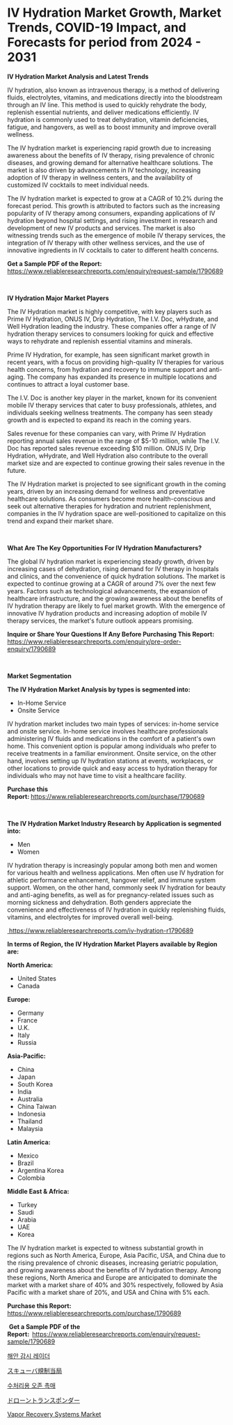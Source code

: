 <p><h1>IV Hydration Market Growth, Market Trends, COVID-19 Impact, and Forecasts for period from 2024 - 2031</h1></p><p><strong>IV Hydration Market Analysis and Latest Trends</strong></p>
<p><p>IV hydration, also known as intravenous therapy, is a method of delivering fluids, electrolytes, vitamins, and medications directly into the bloodstream through an IV line. This method is used to quickly rehydrate the body, replenish essential nutrients, and deliver medications efficiently. IV hydration is commonly used to treat dehydration, vitamin deficiencies, fatigue, and hangovers, as well as to boost immunity and improve overall wellness.</p><p>The IV hydration market is experiencing rapid growth due to increasing awareness about the benefits of IV therapy, rising prevalence of chronic diseases, and growing demand for alternative healthcare solutions. The market is also driven by advancements in IV technology, increasing adoption of IV therapy in wellness centers, and the availability of customized IV cocktails to meet individual needs.</p><p>The IV hydration market is expected to grow at a CAGR of 10.2% during the forecast period. This growth is attributed to factors such as the increasing popularity of IV therapy among consumers, expanding applications of IV hydration beyond hospital settings, and rising investment in research and development of new IV products and services. The market is also witnessing trends such as the emergence of mobile IV therapy services, the integration of IV therapy with other wellness services, and the use of innovative ingredients in IV cocktails to cater to different health concerns.</p></p>
<p><strong>Get a Sample PDF of the Report:&nbsp;</strong> <a href="https://www.reliableresearchreports.com/enquiry/request-sample/1790689">https://www.reliableresearchreports.com/enquiry/request-sample/1790689</a></p>
<p>&nbsp;</p>
<p><strong>IV Hydration Major Market Players</strong></p>
<p><p>The IV Hydration market is highly competitive, with key players such as Prime IV Hydration, ONUS IV, Drip Hydration, The I.V. Doc, wHydrate, and Well Hydration leading the industry. These companies offer a range of IV hydration therapy services to consumers looking for quick and effective ways to rehydrate and replenish essential vitamins and minerals.</p><p>Prime IV Hydration, for example, has seen significant market growth in recent years, with a focus on providing high-quality IV therapies for various health concerns, from hydration and recovery to immune support and anti-aging. The company has expanded its presence in multiple locations and continues to attract a loyal customer base.</p><p>The I.V. Doc is another key player in the market, known for its convenient mobile IV therapy services that cater to busy professionals, athletes, and individuals seeking wellness treatments. The company has seen steady growth and is expected to expand its reach in the coming years.</p><p>Sales revenue for these companies can vary, with Prime IV Hydration reporting annual sales revenue in the range of $5-10 million, while The I.V. Doc has reported sales revenue exceeding $10 million. ONUS IV, Drip Hydration, wHydrate, and Well Hydration also contribute to the overall market size and are expected to continue growing their sales revenue in the future.</p><p>The IV Hydration market is projected to see significant growth in the coming years, driven by an increasing demand for wellness and preventative healthcare solutions. As consumers become more health-conscious and seek out alternative therapies for hydration and nutrient replenishment, companies in the IV hydration space are well-positioned to capitalize on this trend and expand their market share.</p></p>
<p>&nbsp;</p>
<p><strong>What Are The Key Opportunities For IV Hydration Manufacturers?</strong></p>
<p><p>The global IV hydration market is experiencing steady growth, driven by increasing cases of dehydration, rising demand for IV therapy in hospitals and clinics, and the convenience of quick hydration solutions. The market is expected to continue growing at a CAGR of around 7% over the next few years. Factors such as technological advancements, the expansion of healthcare infrastructure, and the growing awareness about the benefits of IV hydration therapy are likely to fuel market growth. With the emergence of innovative IV hydration products and increasing adoption of mobile IV therapy services, the market's future outlook appears promising.</p></p>
<p><strong>Inquire or Share Your Questions If Any Before Purchasing This Report:</strong> <a href="https://www.reliableresearchreports.com/enquiry/pre-order-enquiry/1790689">https://www.reliableresearchreports.com/enquiry/pre-order-enquiry/1790689</a></p>
<p>&nbsp;</p>
<p><strong>Market Segmentation</strong></p>
<p><strong>The IV Hydration Market Analysis by types is segmented into:</strong></p>
<p><ul><li>In-Home Service</li><li>Onsite Service</li></ul></p>
<p><p>IV hydration market includes two main types of services: in-home service and onsite service. In-home service involves healthcare professionals administering IV fluids and medications in the comfort of a patient's own home. This convenient option is popular among individuals who prefer to receive treatments in a familiar environment. Onsite service, on the other hand, involves setting up IV hydration stations at events, workplaces, or other locations to provide quick and easy access to hydration therapy for individuals who may not have time to visit a healthcare facility.</p></p>
<p><strong>Purchase this Report:&nbsp;</strong><a href="https://www.reliableresearchreports.com/purchase/1790689">https://www.reliableresearchreports.com/purchase/1790689</a></p>
<p>&nbsp;</p>
<p><strong>The IV Hydration Market Industry Research by Application is segmented into:</strong></p>
<p><ul><li>Men</li><li>Women</li></ul></p>
<p><p>IV hydration therapy is increasingly popular among both men and women for various health and wellness applications. Men often use IV hydration for athletic performance enhancement, hangover relief, and immune system support. Women, on the other hand, commonly seek IV hydration for beauty and anti-aging benefits, as well as for pregnancy-related issues such as morning sickness and dehydration. Both genders appreciate the convenience and effectiveness of IV hydration in quickly replenishing fluids, vitamins, and electrolytes for improved overall well-being.</p></p>
<p><a href="https://www.reliableresearchreports.com/iv-hydration-r1790689">&nbsp;https://www.reliableresearchreports.com/iv-hydration-r1790689</a></p>
<p><strong>In terms of Region, the IV Hydration Market Players available by Region are:</strong></p>
<p>
    <p> <strong> North America: </strong>
        <ul>
            <li>United States</li>
            <li>Canada</li>
        </ul>
        </p> 
    <p> <strong> Europe: </strong>
        <ul>
            <li>Germany</li>
            <li>France</li>
            <li>U.K.</li>
            <li>Italy</li>
            <li>Russia</li>
        </ul>
        </p> 
    <p> <strong> Asia-Pacific: </strong>
        <ul>
            <li>China</li>
            <li>Japan</li>
            <li>South Korea</li>
            <li>India</li>
            <li>Australia</li>
            <li>China Taiwan</li>
            <li>Indonesia</li>
            <li>Thailand</li>
            <li>Malaysia</li>
        </ul>
        </p> 
    <p> <strong> Latin America: </strong>
        <ul>
            <li>Mexico</li>
            <li>Brazil</li>
            <li>Argentina Korea</li>
            <li>Colombia</li>
        </ul>
        </p> 
    <p> <strong> Middle East & Africa: </strong>
        <ul>
            <li>Turkey</li>
            <li>Saudi</li>
            <li>Arabia</li>
            <li>UAE</li>
            <li>Korea</li>
        </ul>
    </p>
    </p>
<p><p>The IV hydration market is expected to witness substantial growth in regions such as North America, Europe, Asia Pacific, USA, and China due to the rising prevalence of chronic diseases, increasing geriatric population, and growing awareness about the benefits of IV hydration therapy. Among these regions, North America and Europe are anticipated to dominate the market with a market share of 40% and 30% respectively, followed by Asia Pacific with a market share of 20%, and USA and China with 5% each.</p></p>
<p><strong>Purchase this Report: </strong><a href="https://www.reliableresearchreports.com/purchase/1790689">https://www.reliableresearchreports.com/purchase/1790689</a></p>
<p>&nbsp;<strong>Get a Sample PDF of the Report:&nbsp;&nbsp;</strong><a href="https://www.reliableresearchreports.com/enquiry/request-sample/1790689">https://www.reliableresearchreports.com/enquiry/request-sample/1790689</a></p>
<p><strong></strong></p>
<p><p><a href="https://github.com/raap8632/Market-Research-Report-List-3/blob/main/970254186438.md">해안 감시 레이더</a></p><p><a href="https://github.com/Alenaieme/Market-Research-Report-List-2/blob/main/538954469137.md">スキューバ規制当局</a></p><p><a href="https://github.com/vanessagrant665567/Market-Research-Report-List-2/blob/main/829166086439.md">수처리용 오존 촉매</a></p><p><a href="https://github.com/klon646/Market-Research-Report-List-3/blob/main/166939669136.md">ドローントランスポンダー</a></p><p><a href="https://medium.com/@perrin7364/vapor-recovery-systems-market-forecasts-market-trends-and-impact-analysis-2024-2031-2d6badac79e3">Vapor Recovery Systems Market</a></p></p>